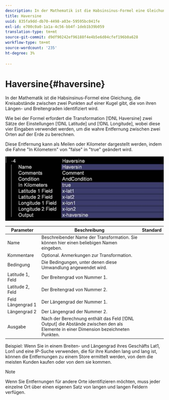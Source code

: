 ```yaml
---
description: In der Mathematik ist die Habsinsinus-Formel eine Gleichung, die Kreisabstände zwischen zwei Punkten auf einer Kugel gibt, die von ihren Längen- und Breitengraden identifiziert wird.
title: Haversine
uuid: 835fa9dd-db70-4498-a03e-59595bc041fe
exl-id: e700c0a0-1a1a-4c56-bb4f-1deb1b39b059
translation-type: tm+mt
source-git-commit: d9df90242ef96188f4e4b5e6d04cfef196b0a628
workflow-type: tm+mt
source-wordcount: '235'
ht-degree: 3%

---
```


# Haversine{#haversine}

In der Mathematik ist die Habsinsinus-Formel eine Gleichung, die Kreisabstände zwischen zwei Punkten auf einer Kugel gibt, die von ihren Längen- und Breitengraden identifiziert wird.

Wie bei der Formel erfordert die Transformation [!DNL Haversine] zwei Sätze der Einstellungen [!DNL Latitude] und [!DNL Longitude], wobei diese vier Eingaben verwendet werden, um die wahre Entfernung zwischen zwei Orten auf der Erde zu berechnen.

Diese Entfernung kann als Meilen oder Kilometer dargestellt werden, indem die Fahne &quot;In Kilometern&quot; von &quot;false&quot; in &quot;true&quot; geändert wird.

![](assets/cfg_TransformationType_Haversine.png)

| Parameter | Beschreibung | Standard |
|---|---|---|
| Name | Beschreibender Name der Transformation. Sie können hier einen beliebigen Namen eingeben. |  |
| Kommentare | Optional. Anmerkungen zur Transformation. |  |
| Bedingung | Die Bedingungen, unter denen diese Umwandlung angewendet wird. |  |
| Latitude 1, Feld | Der Breitengrad von Nummer 1. |  |
| Latitude 2, Feld | Der Breitengrad von Nummer 2. |  |
| Feld Längengrad 1 | Der Längengrad der Nummer 1. |  |
| Längengrad 2 | Der Längengrad der Nummer 2. |  |
| Ausgabe | Nach der Berechnung enthält das Feld [!DNL Output] die Abstände zwischen den als Elemente in einer Dimension bezeichneten Punkten. |  |

Beispiel: Wenn Sie in einem Breiten- und Längengrad ihres Geschäfts Lat1, Lon1 und eine IP-Suche verwenden, die für ihre Kunden lang und lang ist, können die Entfernungen zu einem Store ermittelt werden, von dem die meisten Kunden kaufen oder von dem sie kommen.

>[!NOTE]
>
>Wenn Sie Entfernungen für andere Orte identifizieren möchten, muss jeder einzelne Ort über einen eigenen Satz von langen und langen Feldern verfügen.
